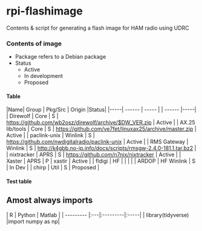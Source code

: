 # rpi-flashimage
Contents &amp; script for generating a flash image for HAM radio using UDRC

### Contents of image

* Package refers to a Debian package
* Status
  * Active
  * In development
  * Proposed

#### Table

|Name| Group | Pkg/Src | Origin |Status|
|-----| ------ | ----- | | ------ |-----|
| Direwolf | Core | S | https://github.com/wb2osz/direwolf/archive/$DW_VER.zip | Active |
| AX.25 lib/tools | Core | S | https://github.com/ve7fet/linuxax25/archive/master.zip | Active |
| paclink-unix | Winlink | S | https://github.com/nwdigitalradio/paclink-unix | Active |
| RMS Gateway  | Winlink | S | http://k4gbb.no-ip.info/docs/scripts/rmsgw-2.4.0-181.1.tar.bz2 | 
| nixtracker | APRS | S | https://github.com/n7nix/nixtracker | Active |
| Xaster | APRS | P | xastir | Active |
| fldigi | HF |   |  |  |
| ARDOP  | HF Winlink | S | In Dev |
| chirp | Util | S | Proposed |

#### Test table

## Amost always imports

|  R |  Python |    Matlab |
| --------- |:---|:---------|:-----|
| library(tidyverse) |import numpy as np|
